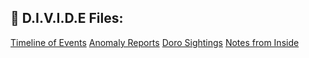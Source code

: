 ## 📁 D.I.V.I.D.E Files:

<div>
  
<a href="/D.I.V.I.D.E./timeline.html">Timeline of Events</a>
<a href="/D.I.V.I.D.E./anomaly_reports.html">Anomaly Reports</a>
<a href="/D.I.V.I.D.E./doro_sightings.html">Doro Sightings</a>
<a href="/D.I.V.I.D.E./notes_from_inside.html">Notes from Inside</a>
</div>
